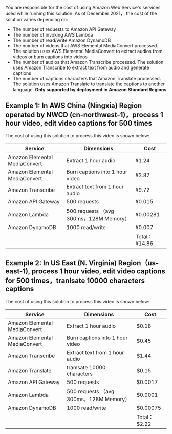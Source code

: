 You are responsible for the cost of using Amazon Web Service's services used while running this solution. As of December 2021， the cost of the solution varies depending on:

- The number of requests to Amazon API Gateway
- The number of invoking AWS Lambda 
- The number of read/write Amazon DynamoDB
- The number of videos that AWS Elemental MediaConvert processed. The solution uses AWS Elemental MediaConvert to extract audios from videos or burn captions into videos
- The number of audios that Amazon Transcribe processed. The solution uses Amazon Transcribe to extract text from audio and generate captions
- The number of captions characters that Amazon Translate processed. The solution uses Amazon Translate to translate the captions to another language. **Only supported by deployment in Amazon Standard Regions**

## Example 1: In AWS China (Ningxia) Region operated by NWCD (cn-northwest-1)，process 1 hour video, edit video captions for 500 times

The cost of using this solution to process this video is shown below:

| Service | Dimensions | Cost |
|---|---|---|
| Amazon Elemental MediaConvert | Extract 1 hour audio | ¥1.24 |
| Amazon Elemental MediaConvert | Burn captions into 1 hour video | ¥3.87 |
| Amazon Transcribe | Extract text from 1 hour audio | ¥9.72 |
| Amazon API Gateway | 500 requests | ¥0.015 |
| Amazon Lambda | 500 requests （avg 300ms，128M Memory） | ¥0.00281 |
| Amazon DynamoDB | 1000 read/write | ¥0.007 |
|  |  | Total：¥14.86 |

## Example 2: In US East (N. Virginia) Region（us-east-1), process 1 hour video, edit video captions for 500 times，tranlsate 10000 characters captions

The cost of using this solution to process this video is shown below:

| Service | Dimensions | Cost |
|---|---|---|
| Amazon Elemental MediaConvert | Extract 1 hour audio | $0.18     |
| Amazon Elemental MediaConvert | Burn captions into 1 hour video | $0.45     |
| Amazon Transcribe | Extract text from 1 hour audio | $1.44 |
| Amazon Translate | tranlsate 10000 characters | $0.15 |
| Amazon API Gateway | 500 requests | $0.0017 |
| Amazon Lambda | 500 requests （avg 300ms，128M Memory） | $0.0001 |
| Amazon DynamoDB | 1000 read/write | $0.00075 |
|  |  | Total：$2.22 |
